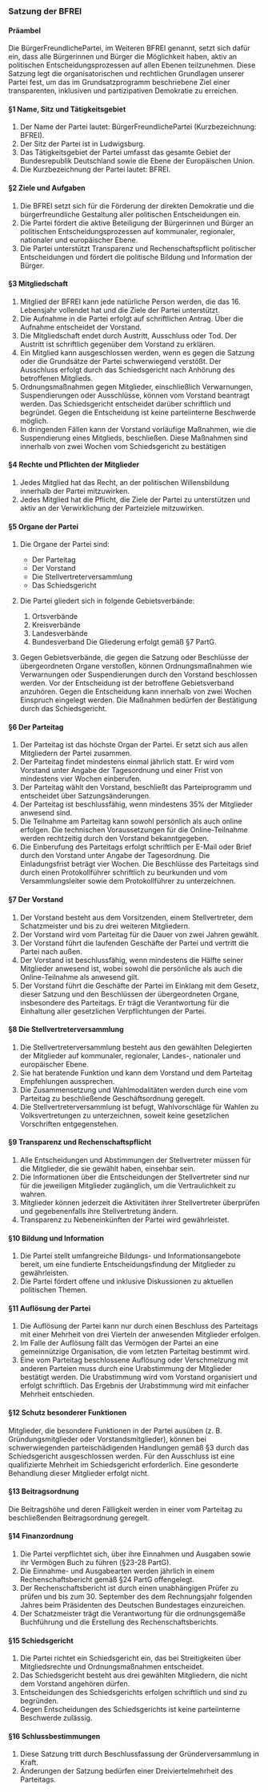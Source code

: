 ### Satzung der BFREI

#### Präambel

Die BürgerFreundlichePartei, im Weiteren BFREI genannt, setzt sich dafür ein, dass alle Bürgerinnen und Bürger die
Möglichkeit haben, aktiv an politischen Entscheidungsprozessen auf allen Ebenen teilzunehmen. Diese Satzung legt die
organisatorischen und rechtlichen Grundlagen unserer Partei fest, um das im Grundsatzprogramm beschriebene Ziel einer
transparenten, inklusiven und partizipativen Demokratie zu erreichen.

#### §1 Name, Sitz und Tätigkeitsgebiet

1. Der Name der Partei lautet: BürgerFreundlichePartei (Kurzbezeichnung: BFREI).
2. Der Sitz der Partei ist in Ludwigsburg.
3. Das Tätigkeitsgebiet der Partei umfasst das gesamte Gebiet der Bundesrepublik Deutschland sowie die Ebene der
   Europäischen Union.
4. Die Kurzbezeichnung der Partei lautet: BFREI.

#### §2 Ziele und Aufgaben

1. Die BFREI setzt sich für die Förderung der direkten Demokratie und die bürgerfreundliche Gestaltung aller politischen
   Entscheidungen ein.
2. Die Partei fördert die aktive Beteiligung der Bürgerinnen und Bürger an politischen Entscheidungsprozessen auf
   kommunaler, regionaler, nationaler und europäischer Ebene.
3. Die Partei unterstützt Transparenz und Rechenschaftspflicht politischer Entscheidungen und fördert die politische
   Bildung und Information der Bürger.

#### §3 Mitgliedschaft

1. Mitglied der BFREI kann jede natürliche Person werden, die das 16. Lebensjahr vollendet hat und die Ziele der Partei
   unterstützt.
2. Die Aufnahme in die Partei erfolgt auf schriftlichen Antrag. Über die Aufnahme entscheidet der Vorstand.
3. Die Mitgliedschaft endet durch Austritt, Ausschluss oder Tod. Der Austritt ist schriftlich gegenüber dem Vorstand zu
   erklären.
4. Ein Mitglied kann ausgeschlossen werden, wenn es gegen die Satzung oder die Grundsätze der Partei schwerwiegend
   verstößt. Der Ausschluss erfolgt durch das Schiedsgericht nach Anhörung des betroffenen Mitglieds.
5. Ordnungsmaßnahmen gegen Mitglieder, einschließlich Verwarnungen, Suspendierungen oder Ausschlüsse, können vom
   Vorstand beantragt werden. Das Schiedsgericht entscheidet darüber schriftlich und begründet. Gegen die Entscheidung
   ist keine parteiinterne Beschwerde möglich.
6. In dringenden Fällen kann der Vorstand vorläufige Maßnahmen, wie die Suspendierung eines Mitglieds, beschließen.
   Diese Maßnahmen sind innerhalb von zwei Wochen vom Schiedsgericht zu bestätigen

#### §4 Rechte und Pflichten der Mitglieder

1. Jedes Mitglied hat das Recht, an der politischen Willensbildung innerhalb der Partei mitzuwirken.
2. Jedes Mitglied hat die Pflicht, die Ziele der Partei zu unterstützen und aktiv an der Verwirklichung der Parteiziele
   mitzuwirken.

#### §5 Organe der Partei

1. Die Organe der Partei sind:

    - Der Parteitag
    - Der Vorstand
    - Die Stellvertreterversammlung
    - Das Schiedsgericht
2. Die Partei gliedert sich in folgende Gebietsverbände:

    1. Ortsverbände
    2. Kreisverbände
    3. Landesverbände
    4. Bundesverband
       Die Gliederung erfolgt gemäß §7 PartG.
3. Gegen Gebietsverbände, die gegen die Satzung oder Beschlüsse der übergeordneten Organe verstoßen, können
   Ordnungsmaßnahmen wie Verwarnungen oder Suspendierungen durch den Vorstand beschlossen werden. Vor der Entscheidung
   ist der betroffene Gebietsverband anzuhören. Gegen die Entscheidung kann innerhalb von zwei Wochen Einspruch
   eingelegt werden. Die Maßnahmen bedürfen der Bestätigung durch das Schiedsgericht.

#### §6 Der Parteitag

1. Der Parteitag ist das höchste Organ der Partei. Er setzt sich aus allen Mitgliedern der Partei zusammen.
2. Der Parteitag findet mindestens einmal jährlich statt. Er wird vom Vorstand unter Angabe der Tagesordnung und einer
   Frist von mindestens vier Wochen einberufen.
3. Der Parteitag wählt den Vorstand, beschließt das Parteiprogramm und entscheidet über Satzungsänderungen.
4. Der Parteitag ist beschlussfähig, wenn mindestens 35% der Mitglieder anwesend sind.
5. Die Teilnahme am Parteitag kann sowohl persönlich als auch online erfolgen. Die technischen Voraussetzungen für die
   Online-Teilnahme werden rechtzeitig durch den Vorstand bekanntgegeben.
6. Die Einberufung des Parteitags erfolgt schriftlich per E-Mail oder Brief durch den Vorstand unter Angabe der
   Tagesordnung. Die Einladungsfrist beträgt vier Wochen. Die Beschlüsse des Parteitags sind durch einen Protokollführer
   schriftlich zu beurkunden und vom Versammlungsleiter sowie dem Protokollführer zu unterzeichnen.

#### §7 Der Vorstand

1. Der Vorstand besteht aus dem Vorsitzenden, einem Stellvertreter, dem Schatzmeister und bis zu drei weiteren
   Mitgliedern.
2. Der Vorstand wird vom Parteitag für die Dauer von zwei Jahren gewählt.
3. Der Vorstand führt die laufenden Geschäfte der Partei und vertritt die Partei nach außen.
4. Der Vorstand ist beschlussfähig, wenn mindestens die Hälfte seiner Mitglieder anwesend ist, wobei sowohl die
   persönliche als auch die Online-Teilnahme als anwesend gilt.
5. Der Vorstand führt die Geschäfte der Partei im Einklang mit dem Gesetz, dieser Satzung und den Beschlüssen der
   übergeordneten Organe, insbesondere des Parteitags. Er trägt die Verantwortung für die Einhaltung aller gesetzlichen
   Verpflichtungen der Partei.

#### §8 Die Stellvertreterversammlung

1. Die Stellvertreterversammlung besteht aus den gewählten Delegierten der Mitglieder auf kommunaler, regionaler,
   Landes-,
   nationaler und europäischer Ebene.
2. Sie hat beratende Funktion und kann dem Vorstand und dem Parteitag Empfehlungen aussprechen.
3. Die Zusammensetzung und Wahlmodalitäten werden durch eine vom Parteitag zu beschließende Geschäftsordnung geregelt.
4. Die Stellvertreterversammlung ist befugt, Wahlvorschläge für Wahlen zu Volksvertretungen zu unterzeichnen, soweit
   keine gesetzlichen Vorschriften entgegenstehen.

#### §9 Transparenz und Rechenschaftspflicht

1. Alle Entscheidungen und Abstimmungen der Stellvertreter müssen für die Mitglieder, die sie gewählt haben, einsehbar
   sein.
2. Die Informationen über die Entscheidungen der Stellvertreter sind nur für die jeweiligen Mitglieder zugänglich, um
   die Vertraulichkeit zu wahren.
3. Mitglieder können jederzeit die Aktivitäten ihrer Stellvertreter überprüfen und gegebenenfalls ihre Stellvertretung
   ändern.
4. Transparenz zu Nebeneinkünften der Partei wird gewährleistet.

#### §10 Bildung und Information

1. Die Partei stellt umfangreiche Bildungs- und Informationsangebote bereit, um eine fundierte Entscheidungsfindung der
   Mitglieder zu gewährleisten.
2. Die Partei fördert offene und inklusive Diskussionen zu aktuellen politischen Themen.

#### §11 Auflösung der Partei

1. Die Auflösung der Partei kann nur durch einen Beschluss des Parteitags mit einer Mehrheit von drei Vierteln der
   anwesenden Mitglieder erfolgen.
2. Im Falle der Auflösung fällt das Vermögen der Partei an eine gemeinnützige Organisation, die vom letzten Parteitag
   bestimmt wird.
3. Eine vom Parteitag beschlossene Auflösung oder Verschmelzung mit anderen Parteien muss durch eine Urabstimmung der
   Mitglieder bestätigt werden. Die Urabstimmung wird vom Vorstand organisiert und erfolgt schriftlich. Das Ergebnis der
   Urabstimmung wird mit einfacher Mehrheit entschieden.

#### §12 Schutz besonderer Funktionen

Mitglieder, die besondere Funktionen in der Partei ausüben (z. B. Gründungsmitglieder oder Vorstandsmitglieder), können
bei schwerwiegenden parteischädigenden Handlungen gemäß §3 durch das Schiedsgericht ausgeschlossen werden. Für den
Ausschluss ist eine qualifizierte Mehrheit im Schiedsgericht erforderlich. Eine gesonderte Behandlung dieser Mitglieder
erfolgt nicht.

#### §13 Beitragsordnung

Die Beitragshöhe und deren Fälligkeit werden in einer vom Parteitag zu beschließenden Beitragsordnung geregelt.

#### §14 Finanzordnung

1. Die Partei verpflichtet sich, über ihre Einnahmen und Ausgaben sowie ihr Vermögen Buch zu führen (§23-28 PartG).
2. Die Einnahme- und Ausgabearten werden jährlich in einem Rechenschaftsbericht gemäß §24 PartG offengelegt.
3. Der Rechenschaftsbericht ist durch einen unabhängigen Prüfer zu prüfen und bis zum 30. September des dem
   Rechnungsjahr folgenden Jahres beim Präsidenten des Deutschen Bundestages einzureichen.
4. Der Schatzmeister trägt die Verantwortung für die ordnungsgemäße Buchführung und die Erstellung des
   Rechenschaftsberichts.

#### §15 Schiedsgericht

1. Die Partei richtet ein Schiedsgericht ein, das bei Streitigkeiten über Mitgliedsrechte und Ordnungsmaßnahmen
   entscheidet.
2. Das Schiedsgericht besteht aus drei gewählten Mitgliedern, die nicht dem Vorstand angehören dürfen.
3. Entscheidungen des Schiedsgerichts erfolgen schriftlich und sind zu begründen.
4. Gegen Entscheidungen des Schiedsgerichts ist keine parteiinterne Beschwerde zulässig.

#### §16 Schlussbestimmungen

1. Diese Satzung tritt durch Beschlussfassung der Gründerversammlung in Kraft.
2. Änderungen der Satzung bedürfen einer Dreiviertelmehrheit des Parteitags.
